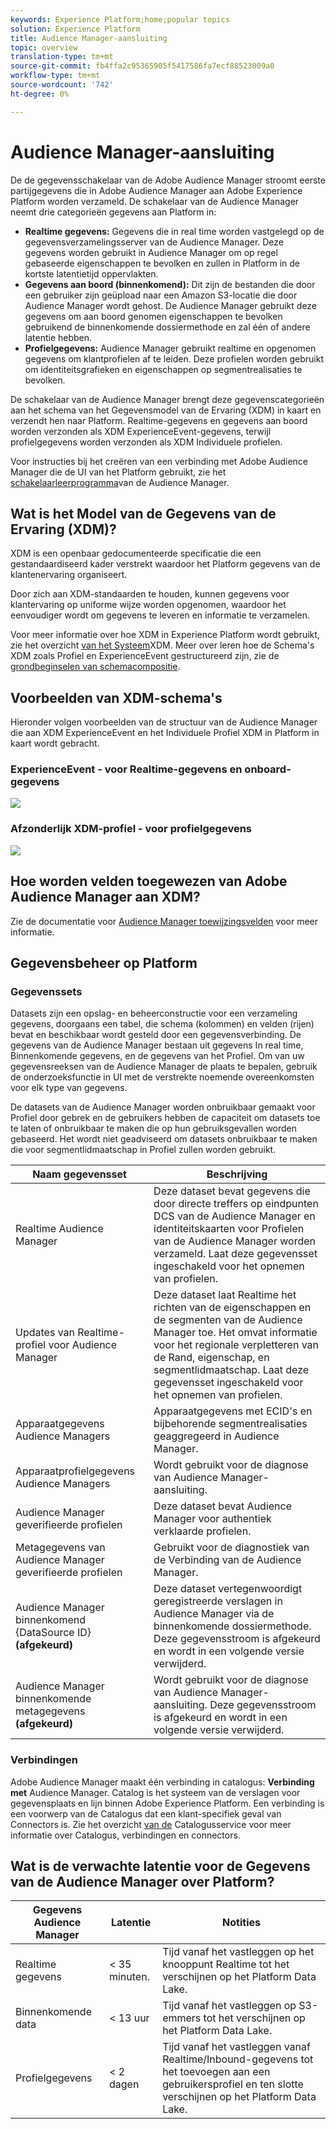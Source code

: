 ```yaml
---
keywords: Experience Platform;home;popular topics
solution: Experience Platform
title: Audience Manager-aansluiting
topic: overview
translation-type: tm+mt
source-git-commit: fb4ffa2c95365905f5417586fa7ecf88523009a0
workflow-type: tm+mt
source-wordcount: '742'
ht-degree: 0%

---
```



# Audience Manager-aansluiting

De de gegevensschakelaar van de Adobe Audience Manager stroomt eerste partijgegevens die in Adobe Audience Manager aan Adobe Experience Platform worden verzameld. De schakelaar van de Audience Manager neemt drie categorieën gegevens aan Platform in:

- **Realtime gegevens:** Gegevens die in real time worden vastgelegd op de gegevensverzamelingsserver van de Audience Manager. Deze gegevens worden gebruikt in Audience Manager om op regel gebaseerde eigenschappen te bevolken en zullen in Platform in de kortste latentietijd oppervlakten.
- **Gegevens aan boord (binnenkomend):** Dit zijn de bestanden die door een gebruiker zijn geüpload naar een Amazon S3-locatie die door Audience Manager wordt gehost. De Audience Manager gebruikt deze gegevens om aan boord genomen eigenschappen te bevolken gebruikend de binnenkomende dossiermethode en zal één of andere latentie hebben.
- **Profielgegevens:** Audience Manager gebruikt realtime en opgenomen gegevens om klantprofielen af te leiden. Deze profielen worden gebruikt om identiteitsgrafieken en eigenschappen op segmentrealisaties te bevolken.

De schakelaar van de Audience Manager brengt deze gegevenscategorieën aan het schema van het Gegevensmodel van de Ervaring (XDM) in kaart en verzendt hen naar Platform. Realtime-gegevens en gegevens aan boord worden verzonden als XDM ExperienceEvent-gegevens, terwijl profielgegevens worden verzonden als XDM Individuele profielen.

Voor instructies bij het creëren van een verbinding met Adobe Audience Manager die de UI van het Platform gebruikt, zie het [schakelaarleerprogramma](../../tutorials/ui/create/adobe-applications/audience-manager.md)van de Audience Manager.

## Wat is het Model van de Gegevens van de Ervaring (XDM)?

XDM is een openbaar gedocumenteerde specificatie die een gestandaardiseerd kader verstrekt waardoor het Platform gegevens van de klantenervaring organiseert.

Door zich aan XDM-standaarden te houden, kunnen gegevens voor klantervaring op uniforme wijze worden opgenomen, waardoor het eenvoudiger wordt om gegevens te leveren en informatie te verzamelen.

Voor meer informatie over hoe XDM in Experience Platform wordt gebruikt, zie het overzicht [van het Systeem](../../../xdm/home.md)XDM. Meer over leren hoe de Schema&#39;s XDM zoals Profiel en ExperienceEvent gestructureerd zijn, zie de [grondbeginselen van schemacompositie](../../../xdm/schema/composition.md).

## Voorbeelden van XDM-schema&#39;s

Hieronder volgen voorbeelden van de structuur van de Audience Manager die aan XDM ExperienceEvent en het Individuele Profiel XDM in Platform in kaart wordt gebracht.

### ExperienceEvent - voor Realtime-gegevens en onboard-gegevens

![](images/aam-experience-events-for-dcs-and-onboarding-data.png)

### Afzonderlijk XDM-profiel - voor profielgegevens

![](images/aam-profile-xdm-for-profile-data.png)

## Hoe worden velden toegewezen van Adobe Audience Manager aan XDM?

Zie de documentatie voor [Audience Manager toewijzingsvelden](./mapping/audience-manager.md) voor meer informatie.

## Gegevensbeheer op Platform

### Gegevenssets

Datasets zijn een opslag- en beheerconstructie voor een verzameling gegevens, doorgaans een tabel, die schema (kolommen) en velden (rijen) bevat en beschikbaar wordt gesteld door een gegevensverbinding. De gegevens van de Audience Manager bestaan uit gegevens In real time, Binnenkomende gegevens, en de gegevens van het Profiel. Om van uw gegevensreeksen van de Audience Manager de plaats te bepalen, gebruik de onderzoeksfunctie in UI met de verstrekte noemende overeenkomsten voor elk type van gegevens.

De datasets van de Audience Manager worden onbruikbaar gemaakt voor Profiel door gebrek en de gebruikers hebben de capaciteit om datasets toe te laten of onbruikbaar te maken die op hun gebruiksgevallen worden gebaseerd. Het wordt niet geadviseerd om datasets onbruikbaar te maken die voor segmentlidmaatschap in Profiel zullen worden gebruikt.

| Naam gegevensset | Beschrijving |
| ------------ | ----------- |
| Realtime Audience Manager | Deze dataset bevat gegevens die door directe treffers op eindpunten DCS van de Audience Manager en identiteitskaarten voor Profielen van de Audience Manager worden verzameld. Laat deze gegevensset ingeschakeld voor het opnemen van profielen. |
| Updates van Realtime-profiel voor Audience Manager | Deze dataset laat Realtime het richten van de eigenschappen en de segmenten van de Audience Manager toe. Het omvat informatie voor het regionale verpletteren van de Rand, eigenschap, en segmentlidmaatschap. Laat deze gegevensset ingeschakeld voor het opnemen van profielen. |
| Apparaatgegevens Audience Managers | Apparaatgegevens met ECID&#39;s en bijbehorende segmentrealisaties geaggregeerd in Audience Manager. |
| Apparaatprofielgegevens Audience Managers | Wordt gebruikt voor de diagnose van Audience Manager-aansluiting. |
| Audience Manager geverifieerde profielen | Deze dataset bevat Audience Manager voor authentiek verklaarde profielen. |
| Metagegevens van Audience Manager geverifieerde profielen | Gebruikt voor de diagnostiek van de Verbinding van de Audience Manager. |
| Audience Manager binnenkomend {DataSource ID} **(afgekeurd)** | Deze dataset vertegenwoordigt geregistreerde verslagen in Audience Manager via de binnenkomende dossiermethode. Deze gegevensstroom is afgekeurd en wordt in een volgende versie verwijderd. |
| Audience Manager binnenkomende metagegevens **(afgekeurd)** | Wordt gebruikt voor de diagnose van Audience Manager-aansluiting. Deze gegevensstroom is afgekeurd en wordt in een volgende versie verwijderd. |

### Verbindingen

Adobe Audience Manager maakt één verbinding in catalogus: **Verbinding met** Audience Manager. Catalog is het systeem van de verslagen voor gegevensplaats en lijn binnen Adobe Experience Platform. Een verbinding is een voorwerp van de Catalogus dat een klant-specifiek geval van Connectors is. Zie het overzicht [van de](../../../catalog/home.md) Catalogusservice voor meer informatie over Catalogus, verbindingen en connectors.

## Wat is de verwachte latentie voor de Gegevens van de Audience Manager over Platform?

| Gegevens Audience Manager | Latentie | Notities |
| --- | --- | --- |
| Realtime gegevens | &lt; 35 minuten. | Tijd vanaf het vastleggen op het knooppunt Realtime tot het verschijnen op het Platform Data Lake. |
| Binnenkomende data | &lt; 13 uur | Tijd vanaf het vastleggen op S3-emmers tot het verschijnen op het Platform Data Lake. |
| Profielgegevens | &lt; 2 dagen | Tijd vanaf het vastleggen vanaf Realtime/Inbound-gegevens tot het toevoegen aan een gebruikersprofiel en ten slotte verschijnen op het Platform Data Lake. |